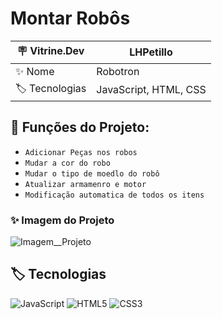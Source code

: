 # Montar Robôs

| 🪧 Vitrine.Dev |    LHPetillo |
| -------------  | --- |
| ✨ Nome        | Robotron
| 🏷️ Tecnologias | JavaScript, HTML, CSS


## 🔨 Funções do Projeto:

- ``Adicionar Peças nos robos``
- ``Mudar a cor do robo``
- ``Mudar o tipo de moedlo do robô``
- ``Atualizar armamenro e motor``
- ``Modificação automatica de todos os itens``



### ✨ Imagem do Projeto
![Imagem__Projeto](https://live.staticflickr.com/65535/53090319491_9d74aa3fac_b.jpg)

## 🏷️ Tecnologias 

![JavaScript](https://img.shields.io/badge/JavaScript-323330?style=for-the-badge&logo=javascript&logoColor=F7DF1E)
![HTML5](https://img.shields.io/badge/HTML5-E34F26?style=for-the-badge&logo=html5&logoColor=white)
![CSS3](https://img.shields.io/badge/CSS3-1572B6?style=for-the-badge&logo=css3&logoColor=white)
